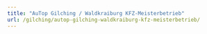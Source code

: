 ```yaml
---
title: "AuTop Gilching / Waldkraiburg KFZ-Meisterbetrieb"
url: /gilching/autop-gilching-waldkraiburg-kfz-meisterbetrieb/
---
```

